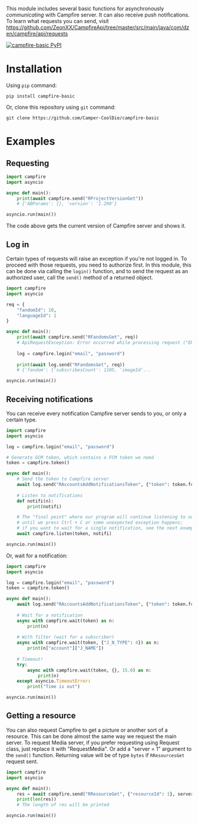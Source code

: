 This module includes several basic functions for asynchronously
*communicating* with Campfire server. It can also
receive push notifications. To learn what requests you can send, visit https://github.com/ZeonXX/CampfireApi/tree/master/src/main/java/com/dzen/campfire/api/requests

[![campfire-basic PyPI](https://img.shields.io/pypi/v/campfire-basic.svg)](https://pypi.org/project/campfire-basic) 

# Installation

Using `pip` command:

```
pip install campfire-basic
```

Or, clone this repository using `git` command:

```
git clone https://github.com/Camper-CoolDie/campfire-basic
```

# Examples

## Requesting

```py
import campfire
import asyncio

async def main():
    print(await campfire.send("RProjectVersionGet"))
    # {'ABParams': {}, 'version': '1.290'}

asyncio.run(main())
```

The code above gets the current version of Campfire server and shows it.

## Log in

Certain types of requests will raise an exception if you're not
logged in. To proceed with those requests, you need to authorize first.
In this module, this can be done via calling the `login()` function,
and to send the request as an authorized user, call the `send()` method of
a returned object.

```py
import campfire
import asyncio

req = {
    "fandomId": 10,
    "languageId": 1
}

async def main():
    print(await campfire.send("RFandomsGet", req))
    # ApiRequestException: Error occurred while processing request ("ERROR_UNAUTHORIZED")
    
    log = campfire.login("email", "password")
    
    print(await log.send("RFandomsGet", req))
    # {'fandom': {'subscribesCount': 1105, 'imageId'...

asyncio.run(main())
```

## Receiving notifications

You can receive every notification Campfire server sends
to you, or only a certain type.

```py
import campfire
import asyncio

log = campfire.login("email", "password")

# Generate GCM token, which contains a FCM token we need
token = campfire.token()

async def main():
    # Send the token to Campfire server
    await log.send("RAccountsAddNotificationsToken", {"token": token.fcm})
    
    # Listen to notifications
    def notifi(n):
        print(notifi)

    # The "final point" where our program will continue listening to notifications
    # until we press Ctrl + C or some unexpected exception happens;
    # if you want to wait for a single notification, see the next example
    await campfire.listen(token, notifi)

asyncio.run(main())
```

Or, wait for a notification:

```py
import campfire
import asyncio

log = campfire.login("email", "password")
token = campfire.token()

async def main():
    await log.send("RAccountsAddNotificationsToken", {"token": token.fcm})
    
    # Wait for a notification
    async with campfire.wait(token) as n:
        print(n)
    
    # With filter (wait for a subscriber)
    async with campfire.wait(token, {"J_N_TYPE": 4}) as n:
        print(n["account"]["J_NAME"])
    
    # Timeout!
    try:
        async with campfire.wait(token, {}, 15.0) as n:
            print(n)
    except asyncio.TimeoutError:
        print("Time is out")

asyncio.run(main())
```

## Getting a resource

You can also request Campfire to get a picture or another sort of a
resource. This can be done almost the same way we request the main
server. To request Media server, if you prefer requesting using
Request class, just replace it with "RequestMedia". Or add a "server = 1"
argument to the `send()` function. Returning value will be of type `bytes`
if `RResourcesGet` request sent.

```py
import campfire
import asyncio

async def main():
    res = await campfire.send("RResourceGet", {"resourceId": 1}, server = 1)
    print(len(res))
    # The length of res will be printed

asyncio.run(main())
```